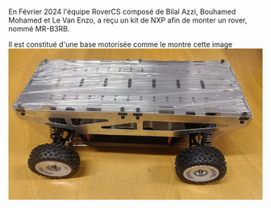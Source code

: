En Février 2024 l'équipe RoverCS composé de Bilal Azzi, Bouhamed Mohamed et Le Van Enzo, a reçu un kit de NXP afin de monter un rover, nommé MR-B3RB.

Il est constitué d'une base motorisée comme le montre cette image ![](images/3.jpeg)
